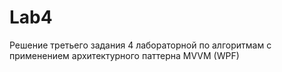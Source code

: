 # Lab4
Решение третьего задания 4 лабораторной по алгоритмам с применением архитектурного паттерна MVVM (WPF)
